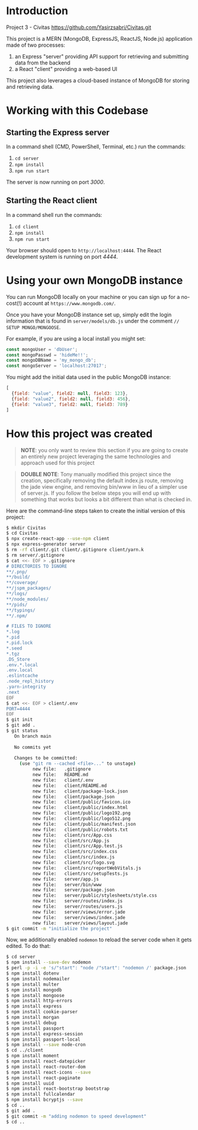 # Introduction
Project 3 - Civitas   https://github.com/Yasirzsabri/Civitas.git

This project is a MERN (MongoDB, ExpressJS, ReactJS, Node.js) application made
of two processes:
   1. an Express "server" providing API support for retrieving and submitting
   data from the backend
   1. a React "client" providing a web-based UI

This project also leverages a cloud-based instance of MongoDB for storing
and retrieving data.

# Working with this Codebase
## Starting the Express server

In a command shell (CMD, PowerShell, Terminal, etc.) run the commands:
1. `cd server`
1. `npm install`
1. `npm run start`

The server is now running on port *3000*.

## Starting the React client

In a command shell run the commands:
1. `cd client`
1. `npm install`
1. `npm run start`

Your browser should open to `http://localhost:4444`.  The React development
system is running on port *4444*.

# Using your own MongoDB instance

You can run MongoDB locally on your machine or you can sign up for a no-cost(!)
account at `https://www.mongodb.com/`.

Once you have your MongoDB instance set up, simply edit the login information
that is found in `server/models/db.js` under the comment `// SETUP MONGO/MONGOOSE`.

For example, if you are using a local install you might set:

```js
const mongoUser = 'dbUser';
const mongoPasswd = 'hideMe!!';
const mongoDBName = 'my_mongo_db';
const mongoServer = 'localhost:27017';
```

You might add the initial data used in the public MongoDB instance:

```js
[
  {field: "value", field2: null, field3: 123},
  {field: "value2", field2: null, field3: 456},
  {field: "value3", field2: null, field3: 789}
]
```

# How this project was created

> **NOTE**: you only want to review this section if you are going to create
an entirely new project leveraging the same technologies and approach used for
this project

> **DOUBLE NOTE**: Tony manually modified this project since the creation, specifically removing the default index.js route, removing the jade view engine, and removing bin/www in lieu of a simpler use of server.js. If you follow the below steps you will end up with something that works but looks a bit different than what is checked in.

Here are the command-line steps taken to create the initial version of this project:
```bash
$ mkdir Civitas
$ cd Civitas
$ npx create-react-app --use-npm client
$ npx express-generator server
$ rm -rf client/.git client/.gitignore client/yarn.k
$ rm server/.gitignore
$ cat <<- EOF > .gitignore
# DIRECTORIES TO IGNORE
**/.pnp/
**/build/
**/coverage/
**/jspm_packages/
**/logs/
**/node_modules/
**/pids/
**/typings/
**/.npm/

# FILES TO IGNORE
*.log
*.pid
*.pid.lock
*.seed
*.tgz
.DS_Store
.env.*.local
.env.local
.eslintcache
.node_repl_history
.yarn-integrity
.next
EOF
$ cat <<- EOF > client/.env
PORT=4444
EOF
$ git init 
$ git add .
$ git status
   On branch main
   
   No commits yet
   
   Changes to be committed:
     (use "git rm --cached <file>..." to unstage)
          new file:   .gitignore
          new file:   README.md
          new file:   client/.env
          new file:   client/README.md
          new file:   client/package-lock.json
          new file:   client/package.json
          new file:   client/public/favicon.ico
          new file:   client/public/index.html
          new file:   client/public/logo192.png
          new file:   client/public/logo512.png
          new file:   client/public/manifest.json
          new file:   client/public/robots.txt
          new file:   client/src/App.css
          new file:   client/src/App.js
          new file:   client/src/App.test.js
          new file:   client/src/index.css
          new file:   client/src/index.js
          new file:   client/src/logo.svg
          new file:   client/src/reportWebVitals.js
          new file:   client/src/setupTests.js
          new file:   server/app.js
          new file:   server/bin/www
          new file:   server/package.json
          new file:   server/public/stylesheets/style.css
          new file:   server/routes/index.js
          new file:   server/routes/users.js
          new file:   server/views/error.jade
          new file:   server/views/index.jade
          new file:   server/views/layout.jade
$ git commit -m "initialize the project"
```

Now, we additionally enabled `nodemon` to reload the server code when it gets
edited.  To do that:
```bash
$ cd server
$ npm install --save-dev nodemon
$ perl -p -i -e 's/"start": "node /"start": "nodemon /' package.json
$ npm install dotenv
$ npm install nodemailer
$ npm install multer
$ npm install mongodb
$ npm install mongoose
$ npm install http-errors
$ npm install express
$ npm install cookie-parser
$ npm install morgan
$ npm install debug
$ npm install passport
$ npm install express-session
$ npm install passport-local
$ npm install --save node-cron
$ cd ../client
$ npm install moment
$ npm install react-datepicker
$ npm install react-router-dom
$ npm install react-icons --save
$ npm install react-paginate
$ npm install uuid
$ npm install react-bootstrap bootstrap 
$ npm install fullcalendar
$ npm install bcryptjs --save
$ cd ..
$ git add .
$ git commit -m "adding nodemon to speed development"
$ cd ..
```
